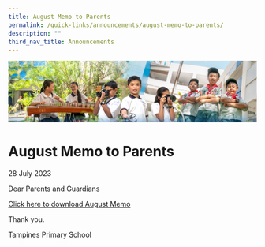 ```yaml
---
title: August Memo to Parents
permalink: /quick-links/announcements/august-memo-to-parents/
description: ""
third_nav_title: Announcements
---
```

![](/images/AboutUs.jpg)

August Memo to Parents
========================
28 July 2023

Dear Parents and Guardians

[Click here to download August Memo](/for-parents/letters-to-parents/)


Thank you.

Tampines Primary School